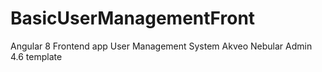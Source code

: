 # BasicUserManagementFront

Angular 8 Frontend app
User Management System
Akveo Nebular Admin 4.6 template
